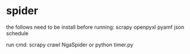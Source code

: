 # spider
the follows need to be install before running:
   scrapy
   openpyxl
   pyamf
   json
   schedule

run cmd:
   scrapy crawl NgaSpider
   or
   python timer.py

